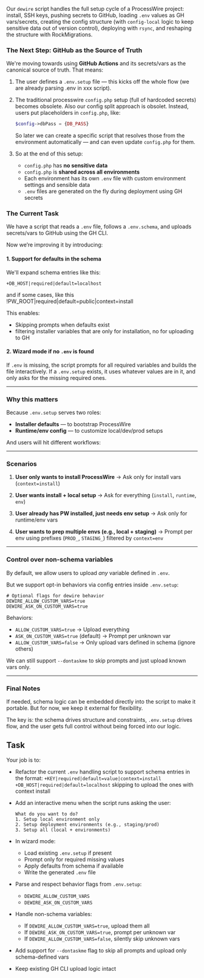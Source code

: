 Our `dewire` script handles the full setup cycle of a ProcessWire project: install, SSH keys, pushing secrets to GitHub, loading `.env` values as GH vars/secrets, creating the config structure (with `config-local` logic to keep sensitive data out of version control), deploying with `rsync`, and reshaping the structure with RockMigrations.

### The Next Step: GitHub as the Source of Truth

We're moving towards using **GitHub Actions** and its secrets/vars as the canonical source of truth. That means:

1. The user defines a `.env.setup` file — this kicks off the whole flow (we are already parsing .env in xxx script).
2. The traditional processwire `config.php` setup (full of hardcoded secrets) becomes obsolete. Also our config split approach is obsolet. Instead, users put placeholders in `config.php`, like:

   ```php
   $config->dbPass = {DB_PASS}
   ```

   So later we can create a specific script that resolves those from the environment automatically — and can even update `config.php` for them.
3. So at the end of this setup:

   * `config.php` has **no sensitive data**
   * `config.php` is **shared across all environments**
   * Each environment has its own `.env` file with custom environment settings and sensible data
   * `.env` files are generated on the fly during deployment using GH secrets


### The Current Task

We have a script that reads a `.env` file, follows a `.env.schema`, and uploads secrets/vars to GitHub using the GH CLI.

Now we’re improving it by introducing:

#### 1. **Support for defaults in the schema**

We'll expand schema entries like this:

```
+DB_HOST|required|default=localhost
```

and if some cases, like this
!PW_ROOT|required|default=public|context=install

This enables:

* Skipping prompts when defaults exist
* filtering installer variables that are only for installation, no for uploading to GH

#### 2. **Wizard mode if no `.env` is found**

If `.env` is missing, the script prompts for all required variables and builds the file interactively. If a `.env.setup` exists, it uses whatever values are in it, and only asks for the missing required ones.

---

### Why this matters

Because `.env.setup` serves two roles:

* **Installer defaults** — to bootstrap ProcessWire
* **Runtime/env config** — to customize local/dev/prod setups

And users will hit different workflows:

---

### Scenarios

1. **User only wants to install ProcessWire**
   → Ask only for install vars (`context=install`)

2. **User wants install + local setup**
   → Ask for everything (`install`, `runtime`, `env`)

3. **User already has PW installed, just needs env setup**
   → Ask only for runtime/env vars

4. **User wants to prep multiple envs (e.g., local + staging)**
   → Prompt per env using prefixes (`PROD_`, `STAGING_`) filtered by `context=env`

---

### Control over non-schema variables

By default, we allow users to upload *any* variable defined in `.env`.

But we support opt-in behaviors via config entries inside `.env.setup`:

```env
# Optional flags for dewire behavior
DEWIRE_ALLOW_CUSTOM_VARS=true
DEWIRE_ASK_ON_CUSTOM_VARS=true
```

Behaviors:

* `ALLOW_CUSTOM_VARS=true` → Upload everything
* `ASK_ON_CUSTOM_VARS=true` (default) → Prompt per unknown var
* `ALLOW_CUSTOM_VARS=false` → Only upload vars defined in schema (ignore others)

We can still support `--dontaskme` to skip prompts and just upload known vars only.

---

### Final Notes

If needed, schema logic can be embedded directly into the script to make it portable. But for now, we keep it external for flexibility.

The key is: the schema drives structure and constraints, `.env.setup` drives flow, and the user gets full control without being forced into our logic.


## Task

Your job is to:

* Refactor the current `.env` handling script to support schema entries in the format:
  `+KEY|required|default=value|context=install` `+DB_HOST|required|default=localhost` skipping to upload the ones with context install

* Add an interactive menu when the script runs asking the user:

  ```
  What do you want to do?
  1. Setup local environment only
  2. Setup deployment environments (e.g., staging/prod)
  3. Setup all (local + environments)
  ```

* In wizard mode:

  * Load existing `.env.setup` if present
  * Prompt only for required missing values
  * Apply defaults from schema if available
  * Write the generated `.env` file

* Parse and respect behavior flags from `.env.setup`:

  * `DEWIRE_ALLOW_CUSTOM_VARS`
  * `DEWIRE_ASK_ON_CUSTOM_VARS`

* Handle non-schema variables:

  * If `DEWIRE_ALLOW_CUSTOM_VARS=true`, upload them all
  * If `DEWIRE_ASK_ON_CUSTOM_VARS=true`, prompt per unknown var
  * If `DEWIRE_ALLOW_CUSTOM_VARS=false`, silently skip unknown vars

* Add support for `--dontaskme` flag to skip all prompts and upload only schema-defined vars

* Keep existing GH CLI upload logic intact